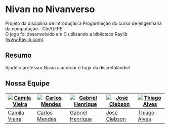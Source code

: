 # Nivan no Nivanverso
Projeto da disciplina de Introdução à Progarmação do curso de engenharia da computação - CIn/UFPE.  
O jogo foi desenvolvido em C utilizando a biblioteca Raylib (www.Raylib.com).

## Resumo
Ajude o professor Nivan a acordar e fugir da discretolândia!

## Nossa Equipe

| [![Camila Vieira](https://avatars.githubusercontent.com/u/82523340?v=3&s=90)](https://github.com/camilab-vieira) | [![Carlos Mendes](https://avatars.githubusercontent.com/u/59201335?v=3&s=90)](https://github.com/cebms) | [![Gabriel Henrique](https://avatars.githubusercontent.com/u/95724819?v=3&s=90)](https://github.com/ghpereira1) | [![José Clebson](https://avatars.githubusercontent.com/u/95928023?v=3&s=90)](https://github.com/clebs0n) | [![Thiago Alves](https://avatars.githubusercontent.com/u/61519104?v=3&s=90)](https://github.com/Thijalves) |
|---|---|---|---|---|
| [Camila Vieira](https://github.com/camilab-vieira) | [Carlos Mendes](https://github.com/cebms) | [Gabriel Henrique](https://github.com/ghpereira1)  | [José Clebson](https://github.com/clebs0n) | [Thiago Alves](https://github.com/Thijalves) |
